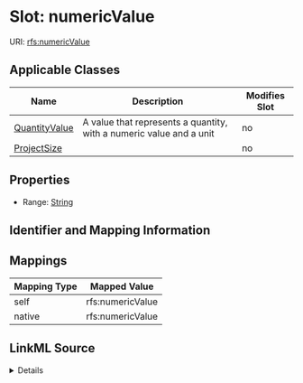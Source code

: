 

# Slot: numericValue



URI: [rfs:numericValue](https://framework.regen.network/schema/numericValue)



<!-- no inheritance hierarchy -->





## Applicable Classes

| Name | Description | Modifies Slot |
| --- | --- | --- |
| [QuantityValue](QuantityValue.md) | A value that represents a quantity, with a numeric value and a unit |  no  |
| [ProjectSize](ProjectSize.md) |  |  no  |







## Properties

* Range: [String](String.md)





## Identifier and Mapping Information








## Mappings

| Mapping Type | Mapped Value |
| ---  | ---  |
| self | rfs:numericValue |
| native | rfs:numericValue |




## LinkML Source

<details>
```yaml
name: numericValue
alias: numericValue
domain_of:
- ProjectSize
- QuantityValue
range: string

```
</details>